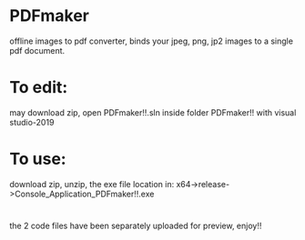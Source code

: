 # PDFmaker
offline images to pdf converter, binds your jpeg, png, jp2 images to a single pdf document.

# To edit:
may download zip, open PDFmaker!!.sln inside folder PDFmaker!! with visual studio-2019
# To use:
download zip, unzip, the exe file location in: x64->release->Console_Application_PDFmaker!!.exe
#
the 2 code files have been separately uploaded for preview, enjoy!!
